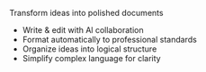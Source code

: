 Transform ideas into polished documents

- Write & edit with Al collaboration
- Format automatically to professional standards
- Organize ideas into logical structure
- Simplify complex language for clarity
